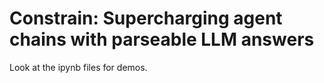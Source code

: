 # Constrain: Supercharging agent chains with parseable LLM answers 

Look at the ipynb files for demos.